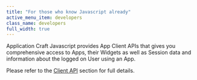 ```yaml
---
title: "For those who know Javascript already"
active_menu_item: developers
class_name: developers
full_width: true
---
```



Application Craft Javascript provides App Client APIs that gives you comprehensive access to Apps, their Widgets as well as Session data and information about the logged on User using an App.

Please refer to the [Client API](/developers/user-guide/scripting-apis/client-api/) section for full details.

